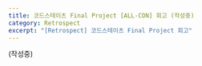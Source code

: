 ```yaml
---
title: 코드스테이츠 Final Project [ALL-CON] 회고 (작성중)
category: Retrospect
excerpt: "[Retrospect] 코드스테이츠 Final Project 회고"
---
```


(작성중)
